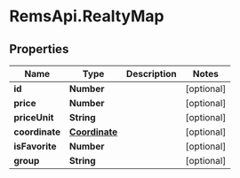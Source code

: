 # RemsApi.RealtyMap

## Properties
Name | Type | Description | Notes
------------ | ------------- | ------------- | -------------
**id** | **Number** |  | [optional] 
**price** | **Number** |  | [optional] 
**priceUnit** | **String** |  | [optional] 
**coordinate** | [**Coordinate**](Coordinate.md) |  | [optional] 
**isFavorite** | **Number** |  | [optional] 
**group** | **String** |  | [optional] 


